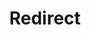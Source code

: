 ﻿---
layout: src/layouts/Redirect.astro
title: Redirect
redirect: https://octopus.com/docs/octopus-rest-api/cli/octopus-deployment-target-azure-web-app-list
pubDate:  2023-01-01
navSearch: false
navSitemap: false
navMenu: false
---

